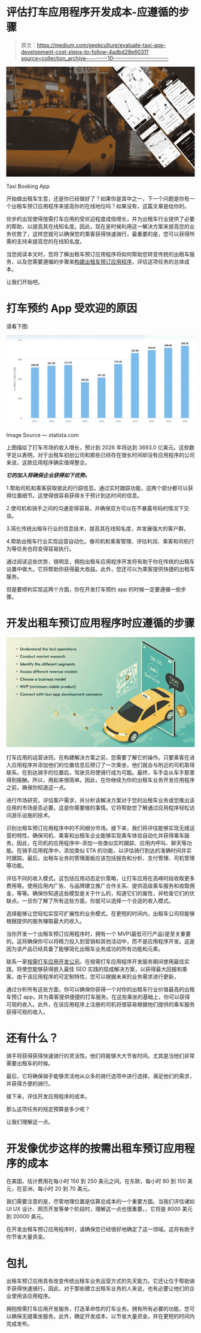 # 评估打车应用程序开发成本-应遵循的步骤

> 原文：<https://medium.com/geekculture/evaluate-taxi-app-development-cost-steps-to-follow-4adbd28e6031?source=collection_archive---------10----------------------->

![](img/bdb5fad392000cb7a1ab96a577d5b3c9.png)

Taxi Booking App

开始做出租车生意，还是你已经做好了？如果你是其中之一，下一个问题是你有一个出租车预订应用程序来提高你的在线地位吗？如果没有，这篇文章是给你的。

优步的出现使得按需打车应用的受欢迎程度成倍增长，并为出租车行业提供了必要的帮助，以提高其在线知名度。因此，现在是时候利用这一解决方案来提高您的业务优势了，这样您就可以确保您的乘客获得快速骑行，最重要的是，您可以获得所需的支持来提高您的在线知名度。

当您阅读本文时，您将了解出租车预订应用程序将如何帮助您转变传统的出租车服务，以及您需要遵循的步骤来[构建出租车预订应用程序](/geekculture/starting-an-on-demand-taxi-business-steps-to-follow-8183da255e8f)，评估这项任务的总体成本。

让我们开始吧。

# 打车预约 App 受欢迎的原因

请看下图:

![](img/106f3233ec2ed3cc67da5929f5060b57.png)

Image Source — statista.com

上图描绘了打车市场的收入增长，预计到 2026 年将达到 3693.0 亿美元。这些数字足以表明，对于出租车初创公司和那些已经存在很长时间却没有应用程序的公司来说，这款应用程序确实值得整合。

***它的加入将确保企业获得如下优势。***

1.帮助司机和乘客获取彼此的行踪信息。通过实时跟踪功能，这两个部分都可以获得位置细节。这使得很容易获得关于预计到达时间的信息。

2.使司机和骑手之间的沟通变得容易，并确保双方可以在不暴露号码的情况下交谈。

3.简化传统出租车行业的信息技术，提高其在线知名度，并发展强大的客户群。

4.帮助出租车行业实现运营自动化。像司机和乘客管理、评估利润、乘客和司机行为等任务也将变得容易执行。

通过阅读这些优势，很明显，拥抱出租车应用程序开发将有助于你在传统的出租车设置中做大。它将帮助你获得最大收益。此外，您还可以为乘客提供快捷的出租车服务。

但是要顺利实现这两个方面，你在开发打车预约 app 的时候一定要遵循一些步骤。

# 开发出租车预订应用程序时应遵循的步骤

![](img/6b0f7a5cf472d20dd0bdc528d0863d18.png)

打车应用的运营诀窍。在构建解决方案之前，您需要了解它的操作。只要乘客在进入应用程序并添加他们的位置信息后预订了一次乘坐，他们就会与附近的司机取得联系。在到达骑手的位置后，驾驶员将使骑行成为可能。最终，车手会从车手那里得到报酬。所以，用起来很简单。因此，在你继续为你的出租车业务开发应用程序之前，确保你知道这一点。

进行市场研究，评估客户需求，并分析该解决方案对于您的出租车业务或您推出该应用的市场是否必要。这是你需要做的事情。它将帮助您了解通过应用程序轻松访问游乐设施的技术。

识别出租车预订应用程序中的不同细分市场。接下来，我们将评估能够实现无缝运营的特性，确保司机、乘客和出租车企业能够实现乘车体验自动化并获得乘车服务。因此，在司机的应用程序中-添加一些类似实时跟踪、应用内呼叫、聊天等功能。在骑手应用程序中，添加类似 ETA 的功能，以评估骑行到达的准确时间并实时跟踪。最后，出租车业务的管理面板应该包括报告和分析、支付管理、司机管理等功能。

评估不同的收入模式。这包括应用动态定价策略，让打车应用在高峰时段收取更多费用等。使用应用内广告、与品牌建立推广合作关系、提供高级乘车服务和收取佣金，等等。确保你知道这些模型是关于什么的，知道它们的属性，并检查它们的优缺点。一旦你了解了所有这些方面，你就可以选择一个合适的收入模式。

选择能够让您轻松实现可扩展性的业务模式。在更短的时间内，出租车公司将能够根据提供的服务赚取最大的收入。

当你开发一个出租车预订应用程序时，拥有一个 MVP(最低可行产品)是至关重要的。这将确保你可以将精力投入到营销和其他活动中，而不是应用程序开发。这是因为该产品已经具备了能够简化出租车业务成功的所有功能和元素。

联系一家[按需打车应用开发公司](https://www.peppyocean.com/taxi-booking-app-development/)。在按需打车应用程序开发服务期间使用最佳实践，将使您能够获得嵌入最佳 SEO 实践的现成解决方案，以获得最大回报和乘客。由于该应用程序的可定制特性，您可以根据未来的业务需求进行更新。

通过分析所有这些方面，你可以确保你获得一个对你的出租车行业价值最高的出租车预订 app，并为乘客提供便捷的打车服务。在这些乘坐的基础上，你可以获得可观的收入。此外，在该应用程序上注册的司机将很容易根据他们提供的乘车服务获得可观的收入。

# 还有什么？

骑手将获得获得快速骑行的灵活性。他们将能够大大节省时间。尤其是当他们非常需要出租车的时候。

最后，它将确保骑手能够灵活地从众多的骑行选项中进行选择，满足他们的需求，并获得方便的骑行。

接下来，评估开发应用程序的成本。

那么这项任务的规定预算是多少呢？

让我们理解这一点。

# 开发像优步这样的按需出租车预订应用程序的成本

在美国，估计费用在每小时 150 到 250 美元之间。在东欧，每小时 80 到 150 美元，在亚洲，每小时 20 到 70 美元。

我们需要注意的是，尽管地理位置是估算总成本的一个重要方面。当我们评估诸如 UI UX 设计、网页开发等单个阶段时，理解这一点也很重要。，它将是 8000 美元到 20000 美元。

在开发出租车预订应用程序时，请确保您已经很好地确定了这一领域。这将有助于你节省大量资金。

# 包扎

出租车预订应用具有改变传统出租车业务运营方式的先天能力。它还让位于帮助骑手获得快速骑行。因此，对于那些建立出租车业务的人来说，也有必要让他们的企业使用该应用程序。

拥抱按需打车应用开发服务，打造革命性的打车业务。拥有所有必要的功能，您可以确保无缝乘坐服务。此外，确定开发成本，以节省大量资金，并在更短的时间内完成发布。